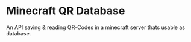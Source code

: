 # Minecraft QR Database
An API saving & reading QR-Codes in a minecraft server thats usable as database.
